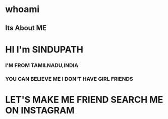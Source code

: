 # whoami

## Its About ME

# HI I'm SINDUPATH
### I'M FROM TAMILNADU,INDIA
### YOU CAN BELIEVE ME I DON'T HAVE GIRL FRIENDS

# LET'S MAKE ME FRIEND SEARCH ME ON INSTAGRAM 
